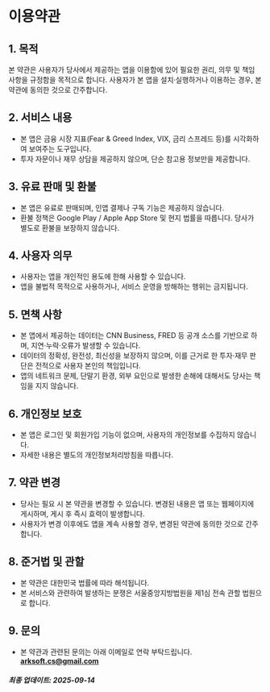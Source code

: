 # 이용약관

## 1. 목적
본 약관은 사용자가 당사에서 제공하는 앱을 이용함에 있어 필요한 권리, 의무 및 책임 사항을 규정함을 목적으로 합니다. 사용자가 본 앱을 설치·실행하거나 이용하는 경우, 본 약관에 동의한 것으로 간주합니다.

## 2. 서비스 내용
- 본 앱은 금융 시장 지표(Fear &amp; Greed Index, VIX, 금리 스프레드 등)를 시각화하여 보여주는 도구입니다.  
- 투자 자문이나 재무 상담을 제공하지 않으며, 단순 참고용 정보만을 제공합니다.  

## 3. 유료 판매 및 환불
- 본 앱은 유료로 판매되며, 인앱 결제나 구독 기능은 제공하지 않습니다.  
- 환불 정책은 Google Play / Apple App Store 및 현지 법률을 따릅니다. 당사가 별도로 환불을 보장하지 않습니다.  

## 4. 사용자 의무
- 사용자는 앱을 개인적인 용도에 한해 사용할 수 있습니다.  
- 앱을 불법적 목적으로 사용하거나, 서비스 운영을 방해하는 행위는 금지됩니다.  

## 5. 면책 사항
- 본 앱에서 제공하는 데이터는 CNN Business, FRED 등 공개 소스를 기반으로 하며, 지연·누락·오류가 발생할 수 있습니다.  
- 데이터의 정확성, 완전성, 최신성을 보장하지 않으며, 이를 근거로 한 투자·재무 판단은 전적으로 사용자 본인의 책임입니다.  
- 앱의 네트워크 문제, 단말기 환경, 외부 요인으로 발생한 손해에 대해서도 당사는 책임을 지지 않습니다.  

## 6. 개인정보 보호
- 본 앱은 로그인 및 회원가입 기능이 없으며, 사용자의 개인정보를 수집하지 않습니다.  
- 자세한 내용은 별도의 개인정보처리방침을 따릅니다.  

## 7. 약관 변경
- 당사는 필요 시 본 약관을 변경할 수 있습니다. 변경된 내용은 앱 또는 웹페이지에 게시하며, 게시 후 즉시 효력이 발생합니다.  
- 사용자가 변경 이후에도 앱을 계속 사용할 경우, 변경된 약관에 동의한 것으로 간주합니다.  

## 8. 준거법 및 관할
- 본 약관은 대한민국 법률에 따라 해석됩니다.  
- 본 서비스와 관련하여 발생하는 분쟁은 서울중앙지방법원을 제1심 전속 관할 법원으로 합니다.  

## 9. 문의
- 본 약관과 관련된 문의는 아래 이메일로 연락 부탁드립니다.  
**arksoft.cs@gmail.com**

##### 최종 업데이트: 2025-09-14